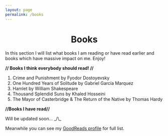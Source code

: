 ```yaml
---
layout: page
permalink: /books
---
```

<h1 style="text-align: center;">Books</h1>

In this section I will list what books I am reading or have read earlier and books which have massive impact on me. Enjoy!

**// Books I think everybody should read! //**

1.  Crime and Punishment by Fyodor Dostoyevsky
2.  One Hundred Years of Solitude by Gabriel García Marquez
3.  Hamlet by William Shakespeare
4.  Thousand Splendid Suns by Khaled Hosseini
5.  The Mayor of Casterbridge & The Return of the Native by Thomas Hardy

**//Books I have read//**

Will be updated soon... \_/\\\_

Meanwhile you can see my [GoodReads profile](https://www.goodreads.com/user/show/100734663-nazm-us-saqib) for full list.